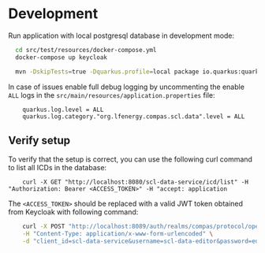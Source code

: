 # Development

Run application with local postgresql database in development mode:
```bash
  cd src/test/resources/docker-compose.yml
  docker-compose up keycloak

  mvn -DskipTests=true -Dquarkus.profile=local package io.quarkus:quarkus-maven-plugin::dev
```

In case of issues enable full debug logging by uncommenting the enable `ALL` logs in the `src/main/resources/application.properties` file:
```properties
    quarkus.log.level = ALL
    quarkus.log.category."org.lfenergy.compas.scl.data".level = ALL
```

## Verify setup

To verify that the setup is correct, you can use the following curl command to list all ICDs in the database:
```
    curl -X GET "http://localhost:8080/scl-data-service/icd/list" -H "Authorization: Bearer <ACCESS_TOKEN>" -H "accept: application
```

The `<ACCESS_TOKEN>` should be replaced with a valid JWT token obtained from Keycloak with following command:
```bash
    curl -X POST "http://localhost:8089/auth/realms/compas/protocol/openid-connect/token" \
    -H "Content-Type: application/x-www-form-urlencoded" \
    -d "client_id=scl-data-service&username=scl-data-editor&password=editor&grant_type=password"
```
